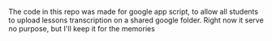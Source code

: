The code in this repo was made for google app script, to allow all students to upload lessons transcription on a shared google folder.
Right now it serve no purpose, but I'll keep it for the memories
